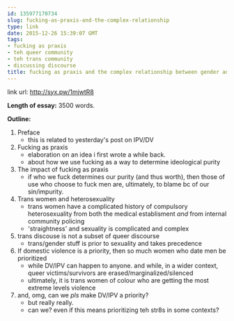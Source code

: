 ```yaml
---
id: 135977170734
slug: fucking-as-praxis-and-the-complex-relationship
type: link
date: 2015-12-26 15:39:07 GMT
tags:
- fucking as praxis
- teh queer community
- teh trans community
- discussing discourse
title: fucking as praxis and the complex relationship between gender and sexuality
---
```

link url: http://syx.pw/1mjwtR8

**Length of essay:** 3500 words.

**Outline:**

1. Preface
    - this is related to yesterday's post on IPV/DV
2. Fucking as praxis
    - elaboration on an idea i first wrote a while back.
    - about how we use fucking as a way to determine ideological purity
3. The impact of fucking as praxis
    - if who we fuck determines our purity (and thus worth), then those of use who choose to fuck men are, ultimately, to blame bc of our sin/impurity.
4. Trans women and heterosexuality
    - trans women have a complicated history of compulsory heterosexuality from both the medical establisment *and* from internal community policing
    - 'straightness' and sexuality is complicated and complex
5. trans discouse is not a subset of queer discourse
    - trans/gender stuff is prior to sexuality and takes precedence
6. If domestic violence is a priority, then so much women who date men be prioritized
    - while DV/IPV can happen to anyone. and while, in a wider context, queer victims/survivors are erased/marginalized/silenced
    - ultimately, it is trans women of colour who are getting the most extreme levels violence
7. and, omg, can we *pls* make DV/IPV a priority?
    - but really really.
    - can we? even if this means prioritizing teh str8s in some contexts?